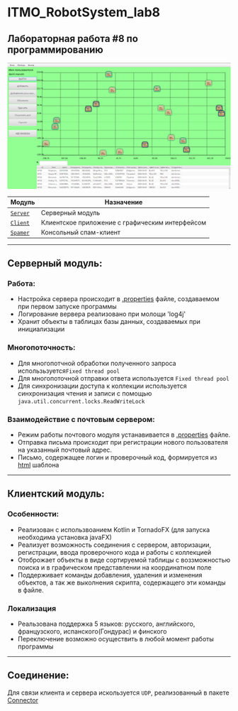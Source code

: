 # ITMO_RobotSystem_lab8
## Лабораторная работа #8 по программированию

![alt text](picture.png)

Модуль|Назначение
----- | ----
[`Server`](Server)  | Серверный модуль
[`Client`](Client)  | Клиентское приложение с графическим интерфейсом
[`Spamer`](Spamer) | Консольный спам-клиент
------------

## Серверный модуль:
### Работа:
- Настройка сервера происходит в [.properties](Server/src/main/resources/config.properties) файле, создаваемом при первом запуске программы
- Логирование вервера реализовано при молощи 'log4j'
- Хранит объекты в таблицах базы данных, создаваемых при инициализации
### Многопоточность:

- Для многопотчной обработки полученного запроса использьзуется`Fixed thread pool`
- Для многопоточной отправки ответа используется `Fixed thread pool`
- Для синхронизации доступа к коллекции используется синхронизация чтения и записи с помощью `java.util.concurrent.locks.ReadWriteLock`

### Взаимодействие с почтовым сервером:
- Режим работы почтового модуля устанавивается в [.properties](Server/src/main/resources/config.properties) файле.
- Отправка письма происходит при регистрации нового пользователя на указанный почтовый адрес.
- Письмо, содержащее логин и проверочный код, формируется из [html](Server/src/main/resources/emailTemplate.html) шаблона
____
## Клиентский модуль:
### Особенности:
- Реализован с использвоанием Kotlin и TornadoFX (для запуска необходима установка javaFX)
- Реализует возможность соединения с сервером, авторизации, регистрации, ввода проверочного кода и работы с коллекцией
- Отоброжает объекты в виде сортируемой таблицы с воззможностью поиска и в графическом представлении на координатном поле
- Поддерживает команды добавления, удаления и изменения объектов, а так же выколнения скрипта, содержащего эти команды в файле.
### Локализация
- Реальзована поддержка 5 языков: русского, английского, французского, испанского(Гондурас) и финского
- Переключение возможно осуществить в любой момент работы программы
____
## Соединение:
Для связи клиента и сервера искользуется `UDP`, реализованный в пакете [Connector](Connector)
